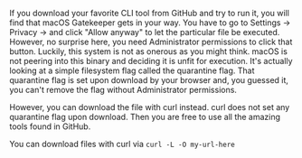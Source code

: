 If you download your favorite CLI tool from GitHub and try to run it, you will find that macOS Gatekeeper gets in your way. You have to go to Settings -> Privacy -> and click "Allow anyway" to let the particular file be executed. However, no surprise here, you need Administrator permissions to click that button. Luckily, this system is not as onerous as you might think. macOS is not peering into this binary and deciding it is unfit for execution. It's actually looking at a simple filesystem flag called the quarantine flag. That quarantine flag is set upon download by your browser and, you guessed it, you can't remove the flag without Administrator permissions.

However, you can download the file with curl instead. curl does not set any quarantine flag upon download. Then you are free to use all the amazing tools found in GitHub.

You can download files with curl via `curl -L -O my-url-here`


